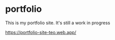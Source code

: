 # portfolio
This is my portfolio site. It's still a work in progress

https://portfolio-site-teo.web.app/
